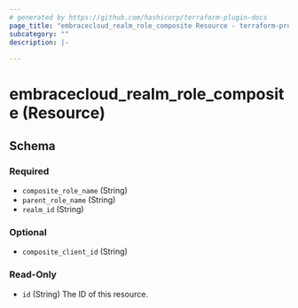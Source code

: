 ```yaml
---
# generated by https://github.com/hashicorp/terraform-plugin-docs
page_title: "embracecloud_realm_role_composite Resource - terraform-provider-embracecloud"
subcategory: ""
description: |-
  
---
```


# embracecloud_realm_role_composite (Resource)





<!-- schema generated by tfplugindocs -->
## Schema

### Required

- `composite_role_name` (String)
- `parent_role_name` (String)
- `realm_id` (String)

### Optional

- `composite_client_id` (String)

### Read-Only

- `id` (String) The ID of this resource.


